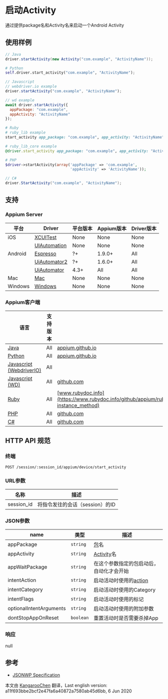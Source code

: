 # 启动Activity

通过提供package名和Activity名来启动一个Android Activity
## 使用样例

```java
// Java
driver.startActivity(new Activity("com.example", "ActivityName"));

```

```python
# Python
self.driver.start_activity("com.example", "ActivityName");

```

```javascript
// Javascript
// webdriver.io example
driver.startActivity("com.example", "ActivityName");

// wd example
await driver.startActivity({
  appPackage: "com.example",
  appActivity: "ActivityName"
});

```

```ruby
# Ruby
# ruby_lib example
start_activity app_package: "com.example", app_activity: "ActivityName"

# ruby_lib_core example
@driver.start_activity app_package: "com.example", app_activity: "ActivityName"

```

```php
# PHP
$driver->startActivity(array('appPackage' => 'com.example',
                             'appActivity' => 'ActivityName'));

```

```csharp
// C#
driver.StartActivity("com.example", "ActivityName");

```

## 支持

### Appium Server

|平台|Driver|平台版本|Appium版本|Driver版本|
|--------|----------------|------|--------------|--------------|
| iOS | [XCUITest](/docs/en/drivers/ios-xcuitest.md) | None | None | None |
|  | [UIAutomation](/docs/en/drivers/ios-uiautomation.md) | None | None | None |
| Android | [Espresso](/docs/en/drivers/android-espresso.md) | ?+ | 1.9.0+ | All |
|  | [UiAutomator2](/docs/en/drivers/android-uiautomator2.md) | ?+ | 1.6.0+ | All |
|  | [UiAutomator](/docs/en/drivers/android-uiautomator.md) | 4.3+ | All | All |
| Mac | [Mac](/docs/en/drivers/mac.md) | None | None | None |
| Windows | [Windows](/docs/en/drivers/windows.md) | None | None | None |

### Appium客户端

|语言|支持版本|文档|
|--------|-------|-------------|
|[Java](https://github.com/appium/java-client/releases/latest)| All | [appium.github.io](https://appium.github.io/java-client/io/appium/java_client/android/AndroidMobileCommandHelper.html#startActivityCommand-java.lang.String-java.lang.String-java.lang.String-java.lang.String-java.lang.String-java.lang.String-java.lang.String-java.lang.String-boolean-) |
|[Python](https://github.com/appium/python-client/releases/latest)| All | [appium.github.io](https://appium.github.io/python-client-sphinx/webdriver.extensions.android.html#webdriver.extensions.android.activities.Activities.start_activity) |
|[Javascript (WebdriverIO)](http://webdriver.io/index.html)| All |  |
|[Javascript (WD)](https://github.com/admc/wd/releases/latest)| All | [github.com](https://github.com/admc/wd/blob/master/lib/commands.js#L2948) |
|[Ruby](https://github.com/appium/ruby_lib/releases/latest)| All | [www.rubydoc.info](https://www.rubydoc.info/github/appium/ruby_lib_core/Appium/Core/Android/Device#start_activity-instance_method) |
|[PHP](https://github.com/appium/php-client/releases/latest)| All | [github.com](https://github.com/appium/php-client/) |
|[C#](https://github.com/appium/appium-dotnet-driver/releases/latest)| All | [github.com](https://github.com/appium/appium-dotnet-driver/blob/master/src/Appium.Net/Appium/Android/AndroidDriver.cs) |



## HTTP API 规范

### 终端

`POST /session/:session_id/appium/device/start_activity`

### URL参数

|名称|描述|
|----|-----------|
|session_id|将指令发往的会话（session）的ID|

### JSON参数

|name|类型|描述|
|----|----|-----------|
| appPackage | `string` | [包](https://developer.android.com/reference/java/lang/Package.html)名 |
| appActivity | `string` | [Activity](https://developer.android.com/reference/android/app/Activity.html)名 |
| appWaitPackage | `string` | 在这个参数指定的包启动后，自动化才会开始 |
| intentAction | `string` | 启动活动时使用的[action](https://developer.android.com/reference/android/content/Intent.html) |
| intentCategory | `string` | 启动活动时使用的Category |
| intentFlags | `string` | 启动活动时使用的标记 |
| optionalIntentArguments | `string` | 启动活动时使用的附加参数 |
| dontStopAppOnReset | `boolean` | 重置活动时是否需要杀掉App |

### 响应

null

## 参考

* [JSONWP Specification](https://github.com/appium/appium-base-driver/blob/master/lib/protocol/routes.js#L525)



本文由 [KangarooChen](https://github.com/KangarooChen) 翻译，Last english version: a11f693bbe2bcf2e47fa6a40872a7580ab45d6bb, 6 Jun 2020
